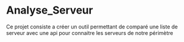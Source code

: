 # Analyse_Serveur

Ce projet consiste a créer un outil permettant de comparé une liste de serveur avec une api pour connaitre les serveurs de notre périmètre
